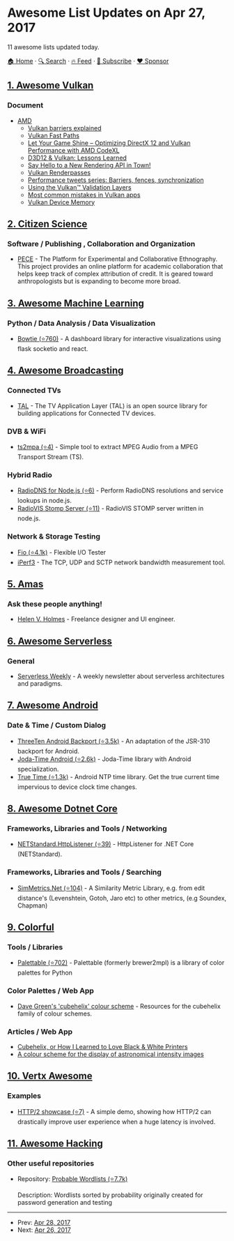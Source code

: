 # Awesome List Updates on Apr 27, 2017

11 awesome lists updated today.

[🏠 Home](/README.md) · [🔍 Search](https://www.trackawesomelist.com/search/) · [🔥 Feed](https://www.trackawesomelist.com/rss.xml) · [📮 Subscribe](https://trackawesomelist.us17.list-manage.com/subscribe?u=d2f0117aa829c83a63ec63c2f&id=36a103854c) · [❤️  Sponsor](https://github.com/sponsors/theowenyoung)



## [1. Awesome Vulkan](/content/vinjn/awesome-vulkan/README.md)

### Document

*   [AMD](http://gpuopen.com/tag/vulkan/)
    *   [Vulkan barriers explained](http://gpuopen.com/vulkan-barriers-explained/)
    *   [Vulkan Fast Paths](https://gpuopen.com/wp-content/uploads/2016/03/VulkanFastPaths.pdf)
    *   [Let Your Game Shine – Optimizing DirectX 12 and Vulkan Performance with AMD CodeXL	](https://gpuopen.com/wp-content/uploads/2016/03/Let_your_game_shine_optimizing_DirectX-12_and_Vulkan-performance_with_AMD_CodeXL.pdf)
    *   [D3D12 & Vulkan: Lessons Learned	 ](https://gpuopen.com/wp-content/uploads/2016/03/d3d12_vulkan_lessons_learned.pdf)
    *   [Say Hello to a New Rendering API in Town!](http://gpuopen.com/say-hello/)
    *   [Vulkan Renderpasses](http://gpuopen.com/vulkan-renderpasses/)
    *   [Performance tweets series: Barriers, fences, synchronization](http://gpuopen.com/performance-tweets-series-barriers-fences-synchronization/)
    *   [Using the Vulkan™ Validation Layers](http://gpuopen.com/using-the-vulkan-validation-layers/)
    *   [Most common mistakes in Vulkan apps](https://gpuopen.com/wp-content/uploads/2016/05/Most-common-mistakes-in-Vulkan-apps.pdf)
    *   [Vulkan Device Memory](http://gpuopen.com/vulkan-device-memory/)

## [2. Citizen Science](/content/dylanrees/citizen-science/README.md)

### Software / Publishing , Collaboration and Organization

*   [PECE](http://www.worldpece.org/) - The Platform for Experimental and Collaborative Ethnography.  This project provides an online platform for academic collaboration that helps keep track of complex attribution of credit.  It is geared toward anthropologists but is expanding to become more broad.

## [3. Awesome Machine Learning](/content/josephmisiti/awesome-machine-learning/README.md)

### Python / Data Analysis / Data Visualization

*   [Bowtie (⭐760)](https://github.com/jwkvam/bowtie) - A dashboard library for interactive visualizations using flask socketio and react.

## [4. Awesome Broadcasting](/content/ebu/awesome-broadcasting/README.md)

### Connected TVs

*   [TAL](http://bbc.github.io/tal/) - The TV Application Layer (TAL) is an open source library for building applications for Connected TV devices.

### DVB & WiFi

*   [ts2mpa (⭐4)](https://github.com/njh/ts2mpa) - Simple tool to extract MPEG Audio from a MPEG Transport Stream (TS).

### Hybrid Radio

*   [RadioDNS for Node.js (⭐6)](https://github.com/bbc/node-radiodns) - Perform RadioDNS resolutions and service lookups in node.js.
*   [RadioVIS Stomp Server (⭐11)](https://github.com/bbc/node-radiovis-stomp-server) - RadioVIS STOMP server written in node.js.

### Network & Storage Testing

*   [Fio (⭐4.1k)](https://github.com/axboe/fio) - Flexible I/O Tester
*   [iPerf3](https://iperf.fr/) - The TCP, UDP and SCTP network bandwidth measurement tool.

## [5. Amas](/content/sindresorhus/amas/README.md)

### Ask these people anything!

*   [Helen V. Holmes](https://github.com/helenvholmes/ama) - Freelance designer and UI engineer.

## [6. Awesome Serverless](/content/pmuens/awesome-serverless/README.md)

### General

*   [Serverless Weekly](https://serverless.email) - A weekly newsletter about serverless architectures and paradigms.

## [7. Awesome Android](/content/JStumpp/awesome-android/README.md)

### Date & Time / Custom Dialog

*   [ThreeTen Android Backport (⭐3.5k)](https://github.com/JakeWharton/ThreeTenABP) - An adaptation of the JSR-310 backport for Android.
*   [Joda-Time Android (⭐2.6k)](https://github.com/dlew/joda-time-android) - Joda-Time library with Android specialization.
*   [True Time (⭐1.3k)](https://github.com/instacart/truetime-android) - Android NTP time library. Get the true current time impervious to device clock time changes.

## [8. Awesome Dotnet Core](/content/thangchung/awesome-dotnet-core/README.md)

### Frameworks, Libraries and Tools / Networking

*   [NETStandard.HttpListener (⭐39)](https://github.com/StefH/NETStandard.HttpListener) - HttpListener for .NET Core (NETStandard).

### Frameworks, Libraries and Tools / Searching

*   [SimMetrics.Net (⭐104)](https://github.com/StefH/SimMetrics.Net) - A Similarity Metric Library, e.g. from edit distance's (Levenshtein, Gotoh, Jaro etc) to other metrics, (e.g Soundex, Chapman)

## [9. Colorful](/content/Siddharth11/Colorful/README.md)

### Tools / Libraries

*   [Palettable (⭐702)](https://github.com/jiffyclub/palettable) - Palettable (formerly brewer2mpl) is a library of color palettes for Python

### Color Palettes / Web App

*   [Dave Green's 'cubehelix' colour scheme](http://www.mrao.cam.ac.uk/~dag/CUBEHELIX/) - Resources for the cubehelix family of colour schemes.

### Articles / Web App

*   [Cubehelix, or How I Learned to Love Black & White Printers](http://www.ifweassume.com/2013/05/cubehelix-or-how-i-learned-to-love.html)
*   [A colour scheme for the display of astronomical intensity images](http://adsabs.harvard.edu/abs/2011BASI...39..289G)

## [10. Vertx Awesome](/content/vert-x3/vertx-awesome/README.md)

### Examples

*   [HTTP/2 showcase (⭐7)](https://github.com/aesteve/http2-showcase) - A simple demo, showing how HTTP/2 can drastically improve user experience when a huge latency is involved.

## [11. Awesome Hacking](/content/Hack-with-Github/Awesome-Hacking/README.md)

### Other useful repositories

- Repository: [Probable Wordlists (⭐7.7k)](https://github.com/berzerk0/Probable-Wordlists)

  Description: Wordlists sorted by probability originally created for password generation and testing



---

- Prev: [Apr 28, 2017](/content/2017/04/28/README.md)
- Next: [Apr 26, 2017](/content/2017/04/26/README.md)